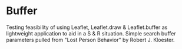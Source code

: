 # Buffer
Testing feasibility of using Leaflet, Leaflet.draw & Leaflet.buffer as lightweight application to aid in a S & R situation. Simple search buffer parameters pulled from "Lost Person Behavior" by Robert J. Kloester.
